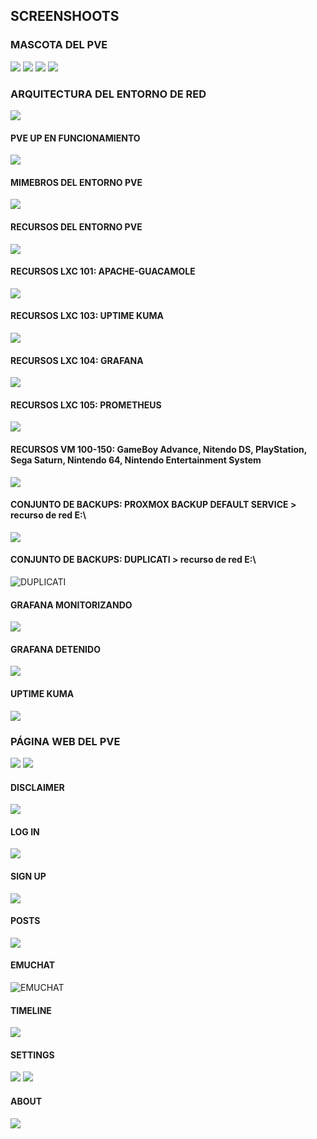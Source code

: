 <h2>SCREENSHOOTS</h2>

### MASCOTA DEL PVE
<div>
  <img src="https://github.com/tybemuhub/documentacion-emuhub/blob/main/img/baxy.png">
  <img src="https://github.com/tybemuhub/documentacion-emuhub/blob/main/img/baxy_wave.png">
  <img src="https://github.com/tybemuhub/documentacion-emuhub/blob/main/img/baxy_stand.png">
  <img src="https://github.com/tybemuhub/documentacion-emuhub/blob/main/img/baxy_right.png">
</div>


### ARQUITECTURA DEL ENTORNO DE RED
<div>
  <img src="https://github.com/tybemuhub/documentacion-emuhub/blob/main/img/arch.JPG">
  
  #### PVE UP EN FUNCIONAMIENTO
  <img src="https://github.com/tybemuhub/documentacion-emuhub/blob/main/img/1.JPG">
  
  #### MIMEBROS DEL ENTORNO PVE
  <img src="https://github.com/tybemuhub/documentacion-emuhub/blob/main/img/proxmox.png">
  
  #### RECURSOS DEL ENTORNO PVE
  <img src="https://github.com/tybemuhub/documentacion-emuhub/blob/main/img/Captura de pantalla (22).png">
  
  #### RECURSOS LXC 101: APACHE-GUACAMOLE
  <img src="https://github.com/tybemuhub/documentacion-emuhub/blob/main/img/Captura de pantalla (23).png">
  
  #### RECURSOS LXC 103: UPTIME KUMA 
  <img src="https://github.com/tybemuhub/documentacion-emuhub/blob/main/img/Captura de pantalla (24).png">
  
  #### RECURSOS LXC 104: GRAFANA
  <img src="https://github.com/tybemuhub/documentacion-emuhub/blob/main/img/Captura de pantalla (25).png">
  
  #### RECURSOS LXC 105: PROMETHEUS
  <img src="https://github.com/tybemuhub/documentacion-emuhub/blob/main/img/Captura de pantalla (26).png">
  
  #### RECURSOS VM 100-150: GameBoy Advance, Nitendo DS, PlayStation, Sega Saturn, Nintendo 64, Nintendo Entertainment System
  <img src="https://github.com/tybemuhub/documentacion-emuhub/blob/main/img/Captura de pantalla (27).png">
  
  #### CONJUNTO DE BACKUPS: PROXMOX BACKUP DEFAULT SERVICE > recurso de red E:\
  <img src="https://github.com/tybemuhub/documentacion-emuhub/blob/main/img/Captura de pantalla (27).png">
  
  #### CONJUNTO DE BACKUPS: DUPLICATI > recurso de red E:\
  <img src="" alt="DUPLICATI">
  
  #### GRAFANA MONITORIZANDO
  <img src="https://github.com/tybemuhub/documentacion-emuhub/blob/main/img/grafana.png">
  
  #### GRAFANA DETENIDO
  <img src="https://github.com/tybemuhub/documentacion-emuhub/blob/main/img/grafanasinmonitorizar.png">
  
  #### UPTIME KUMA
  <img src="https://github.com/tybemuhub/documentacion-emuhub/blob/main/img/kuma.png">
</div>


### PÁGINA WEB DEL PVE
<div>
  <img src="https://github.com/tybemuhub/documentacion-emuhub/blob/main/img/main.png">
  <img src="https://github.com/tybemuhub/documentacion-emuhub/blob/main/img/display_main.png">
  
  #### DISCLAIMER
  <img src="https://github.com/tybemuhub/documentacion-emuhub/blob/main/img/disclaimer.png">
  
  #### LOG IN
  <img src="https://github.com/tybemuhub/documentacion-emuhub/blob/main/img/login.png">
  
  #### SIGN UP
  <img src="https://github.com/tybemuhub/documentacion-emuhub/blob/main/img/signup.png">
  
  #### POSTS
  <img src="https://github.com/tybemuhub/documentacion-emuhub/blob/main/img/posts_main.png">
  
  #### EMUCHAT
  <img src="" alt="EMUCHAT">
  
  #### TIMELINE
  <img src="https://github.com/tybemuhub/documentacion-emuhub/blob/main/img/timeline.png">

  #### SETTINGS
  <img src="https://github.com/tybemuhub/documentacion-emuhub/blob/main/img/settings.png">
  <img src="https://github.com/tybemuhub/documentacion-emuhub/blob/main/img/settings_pfp.png">
  
  #### ABOUT
  <img src="https://github.com/tybemuhub/documentacion-emuhub/blob/main/img/about.png">
</div>



